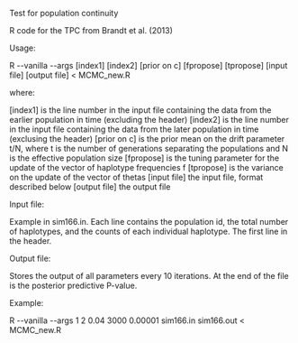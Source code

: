 Test for population continuity

R code for the TPC from Brandt et al. (2013) 

Usage:

R --vanilla --args [index1] [index2] [prior on c] [fpropose] [tpropose] [input file] [output file] < MCMC_new.R

where:

[index1] is the line number in the input file containing the data from the earlier population in time (excluding the header)
[index2] is the line number in the input file containing the data from the later population in time (exclusing the header)
[prior on c] is the prior mean on the drift parameter t/N, where t is the number of generations separating the populations and N is the effective population size
[fpropose] is the tuning parameter for the update of the vector of haplotype frequencies f
[tpropose] is the variance on the update of the vector of thetas
[input file] the input file, format described below
[output file] the output file 

Input file:

Example in sim166.in. Each line contains the population id, the total number of haplotypes, and the counts of each individual haplotype. The first line in the header.

Output file:

Stores the output of all parameters every 10 iterations. At the end of the file is the posterior predictive P-value.

Example:

R --vanilla --args  1 2 0.04 3000 0.00001 sim166.in sim166.out < MCMC_new.R

